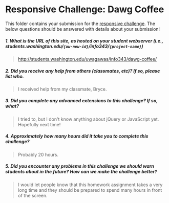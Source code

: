 # Responsive Challenge: Dawg Coffee

This folder contains your submission for the [responsive challenge](http://faculty.washington.edu/mikefree/info343/#/challenges/responsive). The below questions should be answered with details about your submission!

##### 1. What is the URL of this site, as hosted on your student webserver (i.e., students.washington.edu/<code>{uw-new-id}</code>/info343/<code>{project-name}</code>) #####
> http://students.washington.edu/uwagawas/info343/dawg-coffee/

##### 2. Did you receive any help from others (classmates, etc)? If so, please list who. #####
> I received help from my classmate, Bryce.

##### 3. Did you complete any advanced extensions to this challenge? If so, what? #####
> I tried to, but I don't know anything about jQuery or JavaScript yet. Hopefully next time!

##### 4. Approximately how many hours did it take you to complete this challenge? #####
> Probably 20 hours.

##### 5. Did you encounter any problems in this challenge we should warn students about in the future? How can we make the challenge better? #####
> I would let people know that this homework assignment takes a very long time and they should be prepared to spend many hours in front of the screen.

